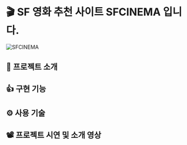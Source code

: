 # :clapper: SF 영화 추천 사이트 SFCINEMA 입니다.

![SFCINEMA](https://user-images.githubusercontent.com/58875822/96440577-23f06d00-1243-11eb-9e11-96b5ff96b861.png)

## 📌 프로젝트 소개

## 👍 구현 기능

## ⚙ 사용 기술

## 📽 프로젝트 시연 및 소개 영상
